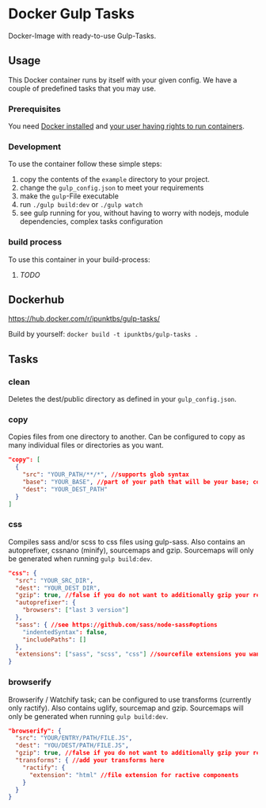 # Docker Gulp Tasks
Docker-Image with ready-to-use Gulp-Tasks.

## Usage
This Docker container runs by itself with your given config. We have a couple of predefined tasks that you may use.

### Prerequisites
You need [Docker installed](https://docs.docker.com/engine/installation/) and [your user having rights to run containers](https://docs.docker.com/engine/installation/linux/ubuntulinux/#create-a-docker-group).

### Development
To use the container follow these simple steps:
1. copy the contents of the `example` directory to your project.
2. change the `gulp_config.json` to meet your requirements
3. make the `gulp`-File executable
4. run `./gulp build:dev` or `./gulp watch`
5. see gulp running for you, without having to worry with nodejs, module dependencies, complex tasks configuration

### build process
To use this container in your build-process:
1. _TODO_

## Dockerhub
https://hub.docker.com/r/ipunktbs/gulp-tasks/

Build by yourself:
`docker build -t ipunktbs/gulp-tasks .`

## Tasks

### clean
Deletes the dest/public directory as defined in your `gulp_config.json`.

### copy
Copies files from one directory to another.
Can be configured to copy as many individual files or directories as you want.
```json
"copy": [
  {
    "src": "YOUR_PATH/**/*", //supports glob syntax
    "base": "YOUR_BASE", //part of your path that will be your base; copy will start from here
    "dest": "YOUR_DEST_PATH"
  }
]
```

### css
Compiles sass and/or scss to css files using gulp-sass.
Also contains an autoprefixer, cssnano (minify), sourcemaps and gzip.
Sourcemaps will only be generated when running `gulp build:dev`.

```json
"css": {
  "src": "YOUR_SRC_DIR",
  "dest": "YOUR_DEST_DIR",
  "gzip": true, //false if you do not want to additionally gzip your resulting css files.
  "autoprefixer": {
    "browsers": ["last 3 version"]
  },
  "sass": { //see https://github.com/sass/node-sass#options
    "indentedSyntax": false,
    "includePaths": []
  },
  "extensions": ["sass", "scss", "css"] //sourcefile extensions you want to compile.
}
```

### browserify
Browserify / Watchify task; can be configured to use transforms (currently only ractify).
Also contains uglify, sourcemap and gzip.
Sourcemaps will only be generated when running `gulp build:dev`.

```json
"browserify": {
  "src": "YOUR/ENTRY/PATH/FILE.JS",
  "dest": "YOU/DEST/PATH/FILE.JS",
  "gzip": true, //false if you do not want to additionally gzip your resulting css files.
  "transforms": { //add your transforms here
    "ractify": {
      "extension": "html" //file extension for ractive components
    }
  }
}
```